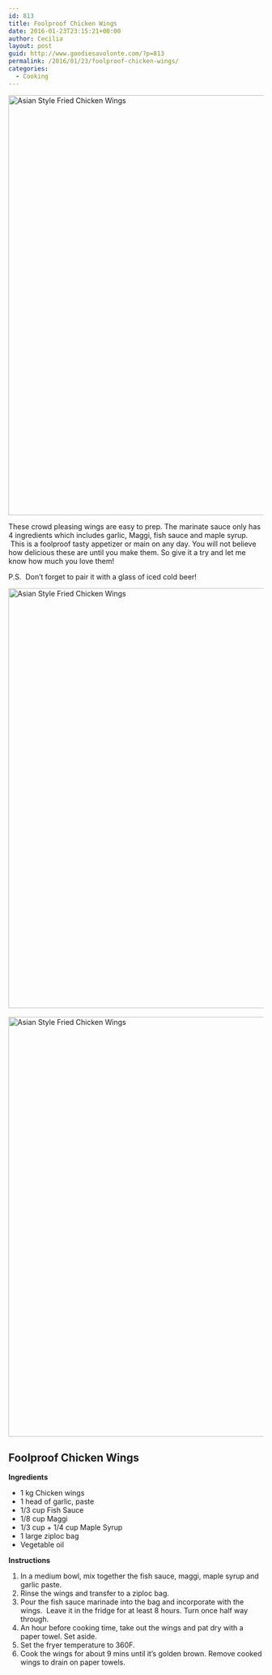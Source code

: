 ```yaml
---
id: 813
title: Foolproof Chicken Wings
date: 2016-01-23T23:15:21+00:00
author: Cecilia
layout: post
guid: http://www.goodiesavolonte.com/?p=813
permalink: /2016/01/23/foolproof-chicken-wings/
categories:
  - Cooking
---
```

<input class="jpibfi" type="hidden" />

[<img class="alignnone size-full wp-image-817" alt="Asian Style Fried Chicken Wings" src="http://www.goodiesavolonte.com/wp-content/uploads/2015/12/asian-style-fried-chicken-wings-01.jpg" width="552" height="828" />](http://www.goodiesavolonte.com/wp-content/uploads/2015/12/asian-style-fried-chicken-wings-01.jpg)

These crowd pleasing wings are easy to prep. The marinate sauce only has 4 ingredients which includes garlic, Maggi, fish sauce and maple syrup.  This is a foolproof tasty appetizer or main on any day. You will not believe how delicious these are until you make them. So give it a try and let me know how much you love them!

P.S.  Don&#8217;t forget to pair it with a glass of iced cold beer! <!--more-->

[<img class="alignnone size-full wp-image-816" alt="Asian Style Fried Chicken Wings" src="http://www.goodiesavolonte.com/wp-content/uploads/2015/12/asian-style-fried-chicken-wings-02.jpg" width="552" height="828" />](http://www.goodiesavolonte.com/wp-content/uploads/2015/12/asian-style-fried-chicken-wings-02.jpg)   [<img class="alignnone size-full wp-image-818" alt="Asian Style Fried Chicken Wings" src="http://www.goodiesavolonte.com/wp-content/uploads/2015/12/asian-style-fried-chicken-wings-03.jpg" width="552" height="828" />](http://www.goodiesavolonte.com/wp-content/uploads/2015/12/asian-style-fried-chicken-wings-03.jpg)

## Foolproof Chicken Wings

**Ingredients**

  * 1 kg Chicken wings
  * 1 head of garlic, paste
  * 1/3 cup Fish Sauce
  * 1/8 cup Maggi
  * 1/3 cup + 1/4 cup Maple Syrup
  * 1 large ziploc bag
  * Vegetable oil

**Instructions**

  1. In a medium bowl, mix together the fish sauce, maggi, maple syrup and garlic paste.
  2. Rinse the wings and transfer to a ziploc bag.
  3. Pour the fish sauce marinade into the bag and incorporate with the wings.  Leave it in the fridge for at least 8 hours. Turn once half way through.
  4. An hour before cooking time, take out the wings and pat dry with a paper towel. Set aside.
  5. Set the fryer temperature to 360F.
  6. Cook the wings for about 9 mins until it&#8217;s golden brown. Remove cooked wings to drain on paper towels.